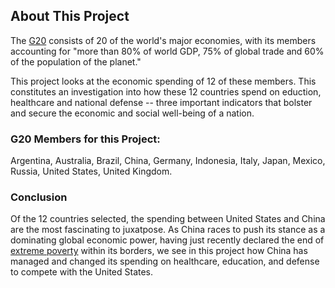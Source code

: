 ## About This Project

The [G20](https://www.g20.org/) consists of 20 of the world's major economies, with its members accounting for "more than 80% of world GDP, 75% of global trade and 60% of the population of the planet." 

This project looks at the economic spending of 12 of these members. This constitutes an investigation into how these 12 countries spend on eduction, healthcare and national defense -- three important indicators that bolster and secure the economic and social well-being of a nation.

### G20 Members for this Project:

Argentina, Australia, Brazil, China, Germany, Indonesia, Italy, Japan, Mexico, Russia, United States, United Kingdom.

### Conclusion
Of the 12 countries selected, the spending between United States and China are the most fascinating to juxatpose. As China races to push its stance as a dominating global economic power, having just recently declared the end of [extreme poverty](https://www.bbc.com/news/world-asia-china-56194622) within its borders, we see in this project how China has managed and changed its spending on healthcare, education, and defense to compete with the United States. 
